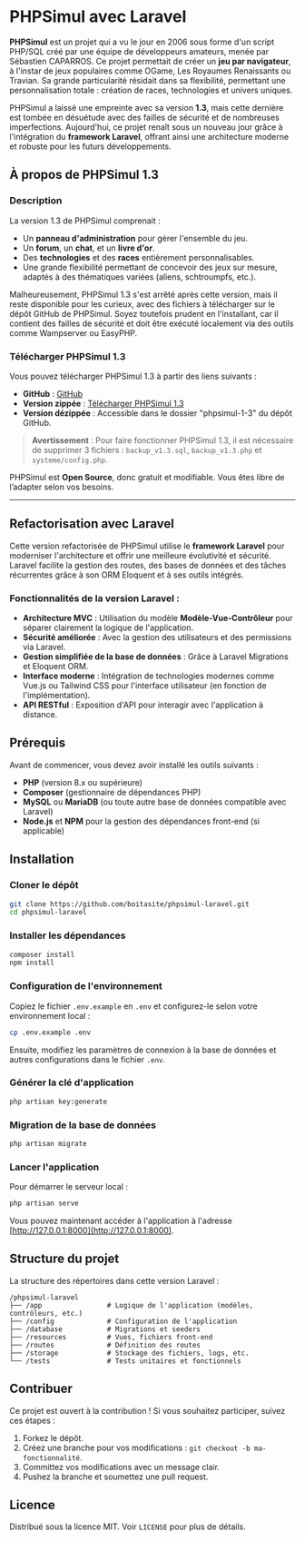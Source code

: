 # PHPSimul avec Laravel

**PHPSimul** est un projet qui a vu le jour en 2006 sous forme d'un script PHP/SQL créé par une équipe de développeurs amateurs, menée par Sébastien CAPARROS. Ce projet permettait de créer un **jeu par navigateur**, à l'instar de jeux populaires comme OGame, Les Royaumes Renaissants ou Travian. Sa grande particularité résidait dans sa flexibilité, permettant une personnalisation totale : création de races, technologies et univers uniques.

PHPSimul a laissé une empreinte avec sa version **1.3**, mais cette dernière est tombée en désuétude avec des failles de sécurité et de nombreuses imperfections. Aujourd'hui, ce projet renaît sous un nouveau jour grâce à l'intégration du **framework Laravel**, offrant ainsi une architecture moderne et robuste pour les futurs développements.

## À propos de PHPSimul 1.3

### Description

La version 1.3 de PHPSimul comprenait :

- Un **panneau d'administration** pour gérer l'ensemble du jeu.
- Un **forum**, un **chat**, et un **livre d'or**.
- Des **technologies** et des **races** entièrement personnalisables.
- Une grande flexibilité permettant de concevoir des jeux sur mesure, adaptés à des thématiques variées (aliens, schtroumpfs, etc.).

Malheureusement, PHPSimul 1.3 s'est arrêté après cette version, mais il reste disponible pour les curieux, avec des fichiers à télécharger sur le dépôt GitHub de PHPSimul. Soyez toutefois prudent en l'installant, car il contient des failles de sécurité et doit être exécuté localement via des outils comme Wampserver ou EasyPHP.

### Télécharger PHPSimul 1.3

Vous pouvez télécharger PHPSimul 1.3 à partir des liens suivants :
- **GitHub** : [GitHub](https://github.com/AlexisAmand/PHPSimul)
- **Version zippée** : [Télécharger PHPSimul 1.3](https://github.com/boitasite/phpsimul-1-3)
- **Version dézippée** : Accessible dans le dossier "phpsimul-1-3" du dépôt GitHub.

> **Avertissement** : Pour faire fonctionner PHPSimul 1.3, il est nécessaire de supprimer 3 fichiers : `backup_v1.3.sql`, `backup_v1.3.php` et `systeme/config.php`.

PHPSimul est **Open Source**, donc gratuit et modifiable. Vous êtes libre de l’adapter selon vos besoins.


---

## Refactorisation avec Laravel

Cette version refactorisée de PHPSimul utilise le **framework Laravel** pour moderniser l'architecture et offrir une meilleure évolutivité et sécurité. Laravel facilite la gestion des routes, des bases de données et des tâches récurrentes grâce à son ORM Eloquent et à ses outils intégrés.

### Fonctionnalités de la version Laravel :

- **Architecture MVC** : Utilisation du modèle **Modèle-Vue-Contrôleur** pour séparer clairement la logique de l'application.
- **Sécurité améliorée** : Avec la gestion des utilisateurs et des permissions via Laravel.
- **Gestion simplifiée de la base de données** : Grâce à Laravel Migrations et Eloquent ORM.
- **Interface moderne** : Intégration de technologies modernes comme Vue.js ou Tailwind CSS pour l'interface utilisateur (en fonction de l'implémentation).
- **API RESTful** : Exposition d'API pour interagir avec l'application à distance.

## Prérequis

Avant de commencer, vous devez avoir installé les outils suivants :

- **PHP** (version 8.x ou supérieure)
- **Composer** (gestionnaire de dépendances PHP)
- **MySQL** ou **MariaDB** (ou toute autre base de données compatible avec Laravel)
- **Node.js** et **NPM** pour la gestion des dépendances front-end (si applicable)

## Installation

### Cloner le dépôt

```bash
git clone https://github.com/boitasite/phpsimul-laravel.git
cd phpsimul-laravel
```

### Installer les dépendances

```bash
composer install
npm install
```

### Configuration de l'environnement

Copiez le fichier `.env.example` en `.env` et configurez-le selon votre environnement local :

```bash
cp .env.example .env
```

Ensuite, modifiez les paramètres de connexion à la base de données et autres configurations dans le fichier `.env`.

### Générer la clé d'application

```bash
php artisan key:generate
```

### Migration de la base de données

```bash
php artisan migrate
```

### Lancer l'application

Pour démarrer le serveur local :

```bash
php artisan serve
```

Vous pouvez maintenant accéder à l'application à l'adresse [http://127.0.0.1:8000](http://127.0.0.1:8000).

## Structure du projet

La structure des répertoires dans cette version Laravel :

```
/phpsimul-laravel
├── /app                # Logique de l'application (modèles, contrôleurs, etc.)
├── /config             # Configuration de l'application
├── /database           # Migrations et seeders
├── /resources          # Vues, fichiers front-end
├── /routes             # Définition des routes
├── /storage            # Stockage des fichiers, logs, etc.
└── /tests              # Tests unitaires et fonctionnels
```

## Contribuer

Ce projet est ouvert à la contribution ! Si vous souhaitez participer, suivez ces étapes :

1. Forkez le dépôt.
2. Créez une branche pour vos modifications : `git checkout -b ma-fonctionnalité`.
3. Committez vos modifications avec un message clair.
4. Pushez la branche et soumettez une pull request.

## Licence

Distribué sous la licence MIT. Voir `LICENSE` pour plus de détails.
